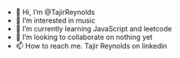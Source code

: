 - 👋 Hi, I’m @TajirReynolds
- 👀 I’m interested in  music
- 🌱 I’m currently learning  JavaScript and leetcode 
- 💞️ I’m looking to collaborate on  nothing yet 
- 📫 How to reach me.
 Tajir Reynolds on linkedin 
<!---
TajirReynolds/TajirReynolds is a ✨ special ✨ repository because its `README.md` (this file) appears on your GitHub profile.
You can click the Preview link to take a look at your changes.
--->
